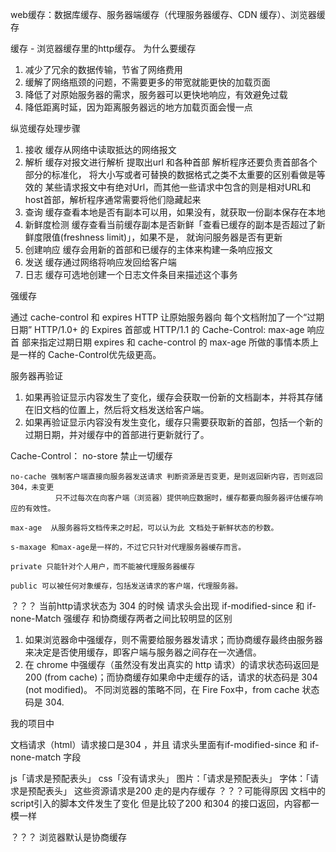 web缓存：数据库缓存、服务器端缓存（代理服务器缓存、CDN 缓存）、浏览器缓存

缓存 - 浏览器缓存里的http缓存。
为什么要缓存
1. 减少了冗余的数据传输，节省了网络费用
2. 缓解了网络瓶颈的问题，不需要更多的带宽就能更快的加载页面
3. 降低了对原始服务器的需求，服务器可以更快地响应，有效避免过载
4. 降低距离时延，因为距离服务器远的地方加载页面会慢一点
   
纵览缓存处理步骤

1. 接收 缓存从网络中读取抵达的网络报文
2. 解析 缓存对报文进行解析 提取出url 和各种首部
    解析程序还要负责首部各个部分的标准化， 将大小写或者可替换的数据格式之类不太重要的区别看做是等效的
    某些请求报文中有绝对Url，而其他一些请求中包含的则是相对URL和host首部，解析程序通常需要将他们隐藏起来
3. 查询 缓存查看本地是否有副本可以用，如果没有，就获取一份副本保存在本地
4. 新鲜度检测 缓存查看当前缓存副本是否新鲜「查看已缓存的副本是否超过了新鲜度限值(freshness limit)」，如果不是， 就询问服务器是否有更新
5. 创建响应 缓存会用新的首部和已缓存的主体来构建一条响应报文
6. 发送 缓存通过网络将响应发回给客户端
7. 日志 缓存可选地创建一个日志文件条目来描述这个事务 


强缓存

通过 cache-control 和 expires HTTP 让原始服务器向 每个文档附加了一个“过期日期”
 HTTP/1.0+ 的 Expires 首部或 HTTP/1.1 的 Cache-Control: max-age 响应首 部来指定过期日期
 expires 和 cache-control 的 max-age 所做的事情本质上是一样的  Cache-Control优先级更高。

服务器再验证
  1. 如果再验证显示内容发生了变化，缓存会获取一份新的文档副本，并将其存储在旧文档的位置上，然后将文档发送给客户端。
  2. 如果再验证显示内容没有发生变化，缓存只需要获取新的首部，包括一个新的过期日期，并对缓存中的首部进行更新就行了。 


  Cache-Control：
    no-store 禁止一切缓存

    no-cache 强制客户端直接向服务器发送请求 判断资源是否变更，是则返回新内容，否则返回304，未变更
              只不过每次在向客户端（浏览器）提供响应数据时，缓存都要向服务器评估缓存响应的有效性。

    max-age  从服务器将文档传来之时起，可以认为此 文档处于新鲜状态的秒数。

    s-maxage 和max-age是一样的，不过它只针对代理服务器缓存而言。

    private 只能针对个人用户，而不能被代理服务器缓存

    public 可以被任何对象缓存，包括发送请求的客户端，代理服务器。





？？？ 当前http请求状态为 304 的时候 请求头会出现 if-modified-since 和 if-none-Match
强缓存 和协商缓存两者之间比较明显的区别
1. 如果浏览器命中强缓存，则不需要给服务器发请求；而协商缓存最终由服务器来决定是否使用缓存，即客户端与服务器之间存在一次通信。
2. 在 chrome 中强缓存（虽然没有发出真实的 http 请求）的请求状态码返回是 200 (from cache)；而协商缓存如果命中走缓存的话，请求的状态码是 304 (not modified)。 不同浏览器的策略不同，在 Fire Fox中，from cache 状态码是 304.


我的项目中 

文档请求（html）请求接口是304 ，并且 请求头里面有if-modified-since 和 if-none-match 字段

js「请求是预配表头」 css「没有请求头」 图片：「请求是预配表头」 字体：「请求是预配表头」
 这些资源请求是200 走的是内存缓存
？？？可能得原因 文档中的script引入的脚本文件发生了变化 但是比较了200 和304 的接口返回，内容都一模一样




？？？ 浏览器默认是协商缓存